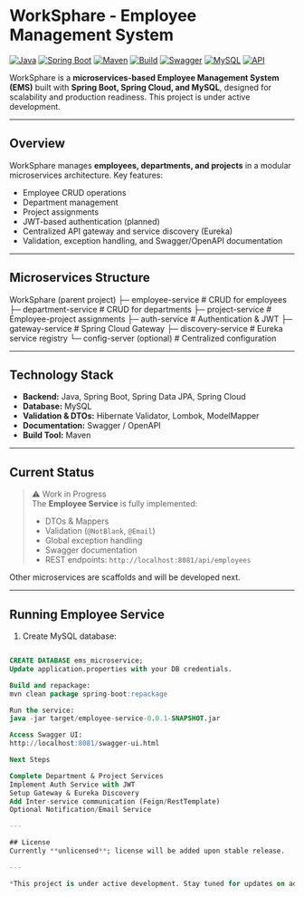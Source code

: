 # WorkSphare - Employee Management System

[![Java](https://img.shields.io/badge/Java-17-blue)](https://www.oracle.com/java/)
[![Spring Boot](https://img.shields.io/badge/Spring%20Boot-3.2.0-brightgreen)](https://spring.io/projects/spring-boot)
[![Maven](https://img.shields.io/badge/Maven-4.0.0-orange)](https://maven.apache.org/)
[![Build](https://img.shields.io/badge/Build-Passing-brightgreen)](#)
[![Swagger](https://img.shields.io/badge/Swagger-Enabled-green)](#)
[![MySQL](https://img.shields.io/badge/MySQL-Connected-blue)](#)
[![API](https://img.shields.io/badge/API-Available-brightgreen)](#)

WorkSphare is a **microservices-based Employee Management System (EMS)** built with **Spring Boot, Spring Cloud, and MySQL**, designed for scalability and production readiness. This project is under active development.

---

## Overview

WorkSphare manages **employees, departments, and projects** in a modular microservices architecture. Key features:

- Employee CRUD operations
- Department management
- Project assignments
- JWT-based authentication (planned)
- Centralized API gateway and service discovery (Eureka)
- Validation, exception handling, and Swagger/OpenAPI documentation

---

## Microservices Structure
WorkSphare (parent project)
├─ employee-service # CRUD for employees
├─ department-service # CRUD for departments
├─ project-service # Employee-project assignments
├─ auth-service # Authentication & JWT
├─ gateway-service # Spring Cloud Gateway
├─ discovery-service # Eureka service registry
└─ config-server (optional) # Centralized configuration

---

## Technology Stack

- **Backend:** Java, Spring Boot, Spring Data JPA, Spring Cloud  
- **Database:** MySQL  
- **Validation & DTOs:** Hibernate Validator, Lombok, ModelMapper  
- **Documentation:** Swagger / OpenAPI  
- **Build Tool:** Maven  

---

## Current Status

> ⚠️ Work in Progress  
> The **Employee Service** is fully implemented:
> - DTOs & Mappers  
> - Validation (`@NotBlank`, `@Email`)  
> - Global exception handling  
> - Swagger documentation  
> - REST endpoints: `http://localhost:8081/api/employees`  

Other microservices are scaffolds and will be developed next.

---

## Running Employee Service

1. Create MySQL database:

```sql

CREATE DATABASE ems_microservice;
Update application.properties with your DB credentials.

Build and repackage:
mvn clean package spring-boot:repackage

Run the service:
java -jar target/employee-service-0.0.1-SNAPSHOT.jar

Access Swagger UI:
http://localhost:8081/swagger-ui.html

Next Steps

Complete Department & Project Services
Implement Auth Service with JWT
Setup Gateway & Eureka Discovery
Add Inter-service communication (Feign/RestTemplate)
Optional Notification/Email Service

---

## License
Currently **unlicensed**; license will be added upon stable release.

---

*This project is under active development. Stay tuned for updates on additional microservices and features.*
